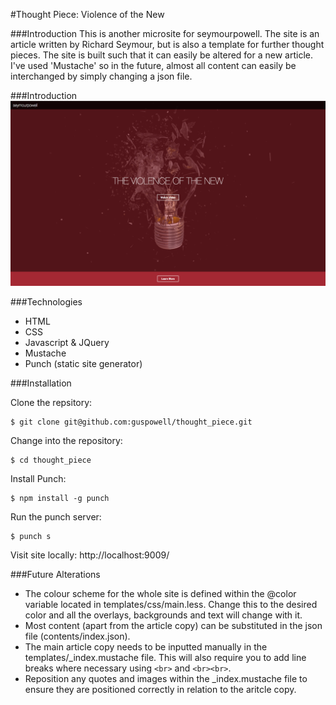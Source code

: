 #Thought Piece: Violence of the New

###Introduction
This is another microsite for seymourpowell. The site is an article written by Richard Seymour, but is also a template for further thought pieces. The site is built such that it can easily be altered for a new article. I've used 'Mustache' so in the future, almost all content can easily be interchanged by simply changing a json file.

###Introduction
![](/templates/images/screenshot.png)

###Technologies
* HTML
* CSS
* Javascript & JQuery
* Mustache
* Punch (static site generator)

###Installation

Clone the repsitory:
```
$ git clone git@github.com:guspowell/thought_piece.git
```
Change into the repository:
```
$ cd thought_piece
```
Install Punch:
```
$ npm install -g punch
```
Run the punch server:
```
$ punch s
```
Visit site locally: http://localhost:9009/

###Future Alterations
* The colour scheme for the whole site is defined within the @color variable located in templates/css/main.less. Change this to the desired color and all the overlays, backgrounds and text will change with it.
* Most content (apart from the article copy) can be substituted in the json file (contents/index.json).
* The main article copy needs to be inputted manually in the templates/\_index.mustache file. This will also require you to add line breaks where necessary using `<br>` and `<br><br>`.
* Reposition any quotes and images within the \_index.mustache file to ensure they are positioned correctly in relation to the aritcle copy.
<br>
